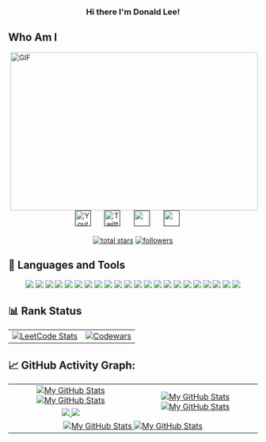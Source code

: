 <h3 align="center">
  Hi there I'm Donald Lee!
</h3>


## Who Am I
<div>
  <img align="right" alt="GIF" src="https://imgur.com/vC9nXzZ.gif?raw=true" width="500" height="320" />
</div>

<br/>

<!-- Social icons section -->
<div align="center">
  <a href=""><img width="32px" alt="Youtube" title="Youtube" src="https://img.icons8.com/doodle/48/000000/youtube--v2.png"/></a>
  &#8287;&#8287;&#8287;&#8287;&#8287;
  <a href=""><img width="32px" alt="Twitter" title="Twitter" src="https://img.icons8.com/doodle/48/000000/twitter--v2.png"/></a>
  &#8287;&#8287;&#8287;&#8287;&#8287;
  <a href="" alt="Dev Pro Tips Discussion & Support Server"><img width="32px" src="https://img.icons8.com/doodle/48/000000/discord--v2.png"/></a>
  &#8287;&#8287;&#8287;&#8287;&#8287;
  <a href="" alt=""><img width="32px" src="https://img.icons8.com/doodle/48/000000/gmail-new.png"/></a>
  &#8287;&#8287;&#8287;&#8287;&#8287;
</div>

<br/>

<!-- Social badges section -->
<div align="center">
  <a href="https://github.com/donaldturinglee?tab=repositories&sort=stargazers">
    <img alt="total stars" title="Total stars on GitHub" src="https://custom-icon-badges.herokuapp.com/badge/dynamic/json?logo=star&color=55960c&labelColor=488207&label=Stars&style=for-the-badge&query=%24.stars&url=https://api.github-star-counter.workers.dev/user/donaldturinglee"/></a>
  <a href="https://github.com/donaldturinglee?tab=followers">
    <img alt="followers" title="Follow me on Github" src="https://custom-icon-badges.herokuapp.com/github/followers/donaldturinglee?color=236ad3&labelColor=1155ba&style=for-the-badge&logo=person-add&label=Follow&logoColor=white"/></a>
</div>

## 🚀 Languages and Tools
<div align="center">
    <a href = "https://www.markdownguide.org/basic-syntax/"><img src ="https://img.shields.io/badge/C%2B%2B-00599C?style=for-the-badge&logo=c%2B%2B&logoColor=white"></a>
    <a href = "https://www.markdownguide.org/basic-syntax/"><img src ="https://img.shields.io/badge/C-ED8B00?style=for-the-badge&logo=c&logoColor=white"></a>
    <a href = "https://www.markdownguide.org/basic-syntax/"><img src ="https://img.shields.io/badge/PostgreSQL-00000F?style=for-the-badge&logo=postgresql&logoColor=white"></a>
    <a href = "https://www.markdownguide.org/basic-syntax/"><img src ="https://img.shields.io/badge/Git-F05032?style=for-the-badge&logo=git&logoColor=white"></a>
    <a href = "https://www.markdownguide.org/basic-syntax/"><img src ="https://img.shields.io/badge/-LeetCode-FFA116?style=for-the-badge&logo=LeetCode&logoColor=black"></a>
    <a href = "https://www.markdownguide.org/basic-syntax/"><img src ="https://img.shields.io/badge/Arch_Linux-1793D1?style=for-the-badge&logo=arch-linux&logoColor=white"></a>
    <a href = "https://www.markdownguide.org/basic-syntax/"><img src ="https://img.shields.io/badge/TypeScript-007ACC?style=for-the-badge&logo=typescript&logoColor=white"></a>
    <a href = "https://www.markdownguide.org/basic-syntax/"><img src ="https://img.shields.io/badge/Sass-CC6699?style=for-the-badge&logo=sass&logoColor=white"></a>
    <a href = "https://www.markdownguide.org/basic-syntax/"><img src ="https://img.shields.io/badge/Lua-2C2D72?style=for-the-badge&logo=lua&logoColor=white"></a>
    <a href = "https://www.markdownguide.org/basic-syntax/"><img src ="https://img.shields.io/badge/Shell_Script-121011?style=for-the-badge&logo=gnu-bash&logoColor=white"></a>
    <a href = "https://www.markdownguide.org/basic-syntax/"><img src ="https://img.shields.io/badge/React-20232A?style=for-the-badge&logo=react&logoColor=61DAFB"></a>
    <a href = "https://www.markdownguide.org/basic-syntax/"><img src ="https://img.shields.io/badge/unrealengine-%23313131.svg?style=for-the-badge&logo=unrealengine&logoColor=white"></a>
    <a href = "https://www.markdownguide.org/basic-syntax/"><img src ="https://img.shields.io/badge/Battle.net-000?style=for-the-badge&logo=battle.net&logoColor=148EFF"></a>
    <a href = "https://www.markdownguide.org/basic-syntax/"><img src ="https://img.shields.io/badge/Steam-000000?style=for-the-badge&logo=steam&logoColor=white"></a>
    <a href = "https://www.markdownguide.org/basic-syntax/"><img src ="https://img.shields.io/badge/Coursera-0056D2?style=for-the-badge&logo=Coursera&logoColor=white"></a>
    <a href = "https://www.markdownguide.org/basic-syntax/"><img src ="https://img.shields.io/badge/Udacity-grey?style=for-the-badge&logo=udacity&logoColor=#5FCFEE"></a>
    <a href = "https://www.markdownguide.org/basic-syntax/"><img src ="https://img.shields.io/badge/Udemy-EC5252?style=for-the-badge&logo=Udemy&logoColor=white"></a>
    <a href = "https://www.markdownguide.org/basic-syntax/"><img src ="https://img.shields.io/badge/VIM-%2311AB00.svg?&style=for-the-badge&logo=vim&logoColor=white"></a>
    <a href = "https://www.markdownguide.org/basic-syntax/"><img src ="https://img.shields.io/badge/Visual_Studio-5C2D91?style=for-the-badge&logo=visual%20studio&logoColor=white"></a>
    <a href = "https://www.markdownguide.org/basic-syntax/"><img src ="https://img.shields.io/badge/GNU%20Bash-4EAA25?style=for-the-badge&logo=GNU%20Bash&logoColor=white"></a>
    <a href = "https://www.markdownguide.org/basic-syntax/"><img src ="https://img.shields.io/badge/CMake-%23008FBA.svg?style=for-the-badge&logo=cmake&logoColor=white"></a>
    <a href = "https://www.markdownguide.org/basic-syntax/"><img src ="https://img.shields.io/badge/docker-%230db7ed.svg?style=for-the-badge&logo=docker&logoColor=white"></a>
</div>

## 📊 Rank Status
<table align="center">
  <tr>
    <td align="center">
      <a href="https://github.com/donaldturinglee#leetcode-card">
        <img src="https://leetcard.jacoblin.cool/donaldturinglee?theme=light&font=source_code_pro" alt="LeetCode Stats" />
      </a>
    </td>
    <td align="center">
      <a href="https://github.com/donaldturinglee#codewars-card">
        <img src="https://github.r2v.ch/codewars?user=Donald%20Lee&theme=light&stroke=%23e6e6e6" alt="Codewars"  />
      </a>
    </td>
</table>

## 📈 GitHub Activity Graph:

<table align="center">
    <tr>
        <td align="center">
          <a href="https://github.com/donaldturinglee#gh-light-mode-only">
            <img src="https://github-readme-stats.vercel.app/api?username=donaldturinglee&show_icons=true&theme=default&include_all_commits=true#gh-light-mode-only" alt="My GitHub Stats"/>
          </a>
          <a href="https://github.com/vaibhavvikas#gh-dark-mode-only">
            <img src="https://github-readme-stats.vercel.app/api?username=donaldturinglee&show_icons=true&theme=tokyonight&include_all_commits=true#gh-dark-mode-only" alt="My GitHub Stats"/>
          </a>
      </td>
        <td rowspan="2" align="center">
          <a href="https://github.com/donaldturinglee#gh-light-mode-only">
            <img src="https://github-readme-stats.vercel.app/api/top-langs/?username=donaldturinglee&theme=default&langs_count=8#gh-light-mode-only" alt="My GitHub Stats"/>
          </a>
          <a href="https://github.com/donaldturinglee#gh-dark-mode-only">
            <img src="https://github-readme-stats.vercel.app/api/top-langs/?username=donaldturinglee&theme=tokyonight&langs_count=8#gh-dark-mode-only" alt="My GitHub Stats"/>
          </a>
      </td>
    </tr>
    <tr>
      <td align="center">
          <a href="https://github.com/donaldturinglee#gh-light-mode-only">
            <img src="https://github-readme-streak-stats.herokuapp.com/?user=donaldturinglee&theme=default"/>
          </a>
          <a href="https://github.com/donaldturinglee#gh-dark-mode-only">
            <img src="https://github-readme-streak-stats.herokuapp.com/?user=donaldturinglee&theme=tokyonight"/>
          </a>
      </td>
    </tr>
    <tr>
      <td colspan="2" align="center">
          <a href="https://github.com/donaldturinglee#gh-light-mode-only">
            <img src="https://github-readme-activity-graph.vercel.app/graph?username=donaldturinglee&bg_color=fffff0&color=708090&line=24292e&point=24292e&area=true&hide_border=true%22%20alt=%22My%20GitHub%20Stats%22" alt="My GitHub Stats"/>
          </a>
          <a href="https://github.com/donaldturinglee#gh-dark-mode-only">
            <img src="https://github-readme-activity-graph.vercel.app/graph?username=donaldturinglee&bg_color=fffff0&color=708090&line=24292e&point=24292e&area=true&hide_border=true%22%20alt=%22My%20GitHub%20Stats%22" alt="My GitHub Stats"/>
          </a>
      </td>
    </tr>
</table>


